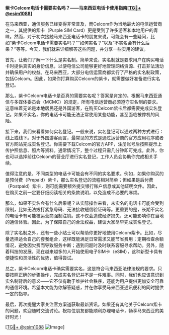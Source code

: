 **紫卡Celcom电话卡需要实名吗？——马来西亚电话卡使用指南[[TG💪+ @esim1088](https://t.me/s/esim1088)]**

在马来西亚，通信服务已经变得非常普及，而Celcom作为当地最大的电信运营商之一，其提供的紫卡（Purple SIM Card）更是受到了许多游客和本地用户的青睐。然而，对于初次接触马来西亚电话卡的朋友来说，可能会有一些疑问，比如“紫卡Celcom电话卡需要实名吗？”“如何实名？”以及“不实名会有什么后果？”等等。今天，我们就来详细解答这些问题，并分享一些实用的建议。

首先，让我们了解一下什么是实名制。简单来说，实名制就是要求用户在购买电话卡时提供真实的身份信息，以便电信公司能够更好地管理网络资源、打击非法活动并确保用户的权益。在马来西亚，大部分电信运营商都实行了严格的实名制政策，包括Celcom。因此，如果你打算购买Celcom的紫卡，就需要做好准备进行实名登记。

那么，紫卡Celcom电话卡是否真的需要实名呢？答案是肯定的。根据马来西亚通信与多媒体委员会（MCMC）的规定，所有电信运营商必须遵守实名制的要求。这意味着无论是本地居民还是外国游客，在购买Celcom紫卡后都需要完成实名登记。如果不实名，你的电话卡可能无法正常使用某些功能，甚至面临被停机的风险。

接下来，我们来看看如何实名登记。一般来说，实名登记可以通过两种方式进行：线上或线下。对于外国游客而言，最常见的方式是通过运营商的官方应用程序或者官方网站完成实名登记。你需要下载Celcom的官方APP，注册账号后按照提示上传护照信息、照片等资料。通常情况下，整个过程只需几分钟即可完成。此外，你也可以选择前往Celcom的营业厅进行实名登记，工作人员会协助你完成相关手续。

值得注意的是，不同类型的电话卡可能会有不同的实名要求。例如，如果你购买的是预付费（Prepaid）紫卡，那么实名登记的流程相对简单；但如果是后付费（Postpaid）紫卡，则可能需要额外提交银行账户信息或其他证明文件。因此，在购买之前一定要仔细阅读相关的条款说明，以免造成不必要的麻烦。

那么，如果不实名会有什么后果呢？从实际操作来看，未实名的电话卡可能会受到限制，比如无法拨打紧急号码、无法接收短信验证码等。更重要的是，长期不实名的电话卡有可能被运营商强制注销。这不仅会造成经济损失，还可能影响你在当地的通信体验。因此，为了保障自己的合法权益，建议大家尽早完成实名登记。

除了实名制之外，还有一些小贴士可以帮助你更好地使用Celcom紫卡。比如，尽量选择适合自己的套餐组合，这样既能满足日常需求又能节省费用；定期检查余额情况，避免因欠费而导致服务中断；遇到问题时及时联系客服寻求帮助。另外，随着科技的发展，现在越来越多的人开始使用电子SIM卡（eSIM），这种新型卡具有便捷性和灵活性的优势，值得尝试。

总之，紫卡Celcom电话卡确实需要实名，这是符合马来西亚法律法规的要求。只要按照正确的步骤操作，完成实名登记并不是一件难事。同时，我们也应该意识到实名制背后的意义——它不仅有助于维护社会秩序，还能为用户提供更加安全可靠的通信环境。希望本文能为你解答疑惑，并在你享受马来西亚通讯便利的同时提供一定的指导。

最后，再次提醒大家关注官方渠道获取最新资讯。如果还有其他关于Celcom紫卡的问题，欢迎随时交流讨论。祝每位朋友都能顺利办理电话卡，畅享马来西亚的美好时光！

[[TG💪+ @esim1088](https://t.me/s/esim1088) ![Image](https://i.postimg.cc/4NQfJmqS/Snipaste-2025-05-13-00-14-12.png)]